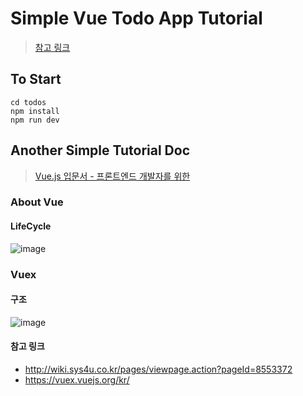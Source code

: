# Simple Vue Todo App Tutorial

> [참고 링크](https://blog.storyg.co/vue-js-posts/todos-tutorial)

## To Start

```
cd todos
npm install
npm run dev
```

## Another Simple Tutorial Doc
> [Vue.js 입문서 - 프론트엔드 개발자를 위한](https://joshua1988.github.io/web-development/vuejs/vuejs-tutorial-for-beginner/)

### About Vue
#### LifeCycle
![image](https://user-images.githubusercontent.com/42940194/81882353-8460eb80-95cd-11ea-8864-0e527f546442.png)

### Vuex
#### 구조
![image](https://user-images.githubusercontent.com/42940194/82062001-6a75f480-9704-11ea-9b71-de5612b3db2e.png)


#### 참고 링크
* http://wiki.sys4u.co.kr/pages/viewpage.action?pageId=8553372
* https://vuex.vuejs.org/kr/